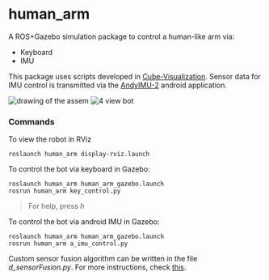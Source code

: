# human_arm
A ROS+Gazebo simulation package to control a human-like arm via:
- Keyboard
- IMU

This package uses scripts developed in [Cube-Visualization](1). Sensor data for IMU control is transmitted via the [AndyIMU-2](2) android application.

![drawing of the assem](link)
![4 view bot](link)

### Commands
To view the robot in RViz
```
roslaunch human_arm display-rviz.launch
```
To control the bot via keyboard in Gazebo:
```
roslaunch human_arm human_arm_gazebo.launch
rosrun human_arm key_control.py
```
> For help, press *h*

To control the bot via android IMU in Gazebo:
```
roslaunch human_arm human_arm_gazebo.launch
rosrun human_arm a_imu_control.py
```
Custom sensor fusion algorithm can be written in the file *d_sensorFusion.py*. For more instructions, check [this](3).

[1]:https://github.com/meetm473/Cube-Visualization
[2]:https://github.com/meetm473/AndyIMU
[3]:https://github.com/meetm473/Cube-Visualization#adding-custom-sensor-fusion-algorithm
